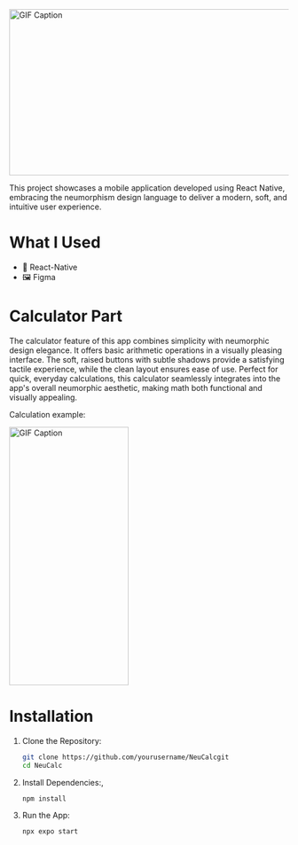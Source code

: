 <img src="https://github.com/user-attachments/assets/23cef80b-4cc9-48af-9b2c-2120b6462769" alt="GIF Caption" width="1024" height="300">


This project showcases a mobile application developed using React Native, embracing the neumorphism design language to deliver a modern, soft, and intuitive user experience.


# What I Used
* 🔨 React-Native
* 🖼️ Figma

# Calculator Part

The calculator feature of this app combines simplicity with neumorphic design elegance. It offers basic arithmetic operations in a visually pleasing interface. The soft, raised buttons with subtle shadows provide a satisfying tactile experience, while the clean layout ensures ease of use. Perfect for quick, everyday calculations, this calculator seamlessly integrates into the app's overall neumorphic aesthetic, making math both functional and visually appealing.

Calculation example:

<img src="https://github.com/user-attachments/assets/d3ab64f6-5128-47fc-a602-3703e7efa235" alt="GIF Caption" width="215" height="466">

# Installation

1. Clone the Repository:
    ```bash
   git clone https://github.com/yourusername/NeuCalcgit
   cd NeuCalc
   
3. Install Dependencies:,
   ```bash
   npm install

5. Run the App:
   ```bash
   npx expo start

